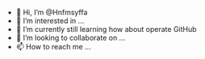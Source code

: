 - 👋 Hi, I’m @Hnfmsyffa
- 👀 I’m interested in ...
- 🌱 I’m currently still learning how about operate GitHub
- 💞️ I’m looking to collaborate on ...
- 📫 How to reach me ...

<!---
Hnfmsyffa/Hnfmsyffa is a ✨ special ✨ repository because its `README.md` (this file) appears on your GitHub profile.
You can click the Preview link to take a look at your changes.
--->
